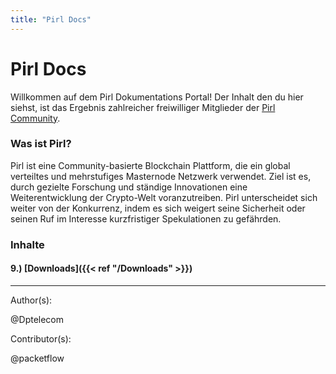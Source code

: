```yaml
---
title: "Pirl Docs"
---
```


# Pirl Docs

Willkommen auf dem Pirl Dokumentations Portal! Der Inhalt den du hier siehst, ist das Ergebnis zahlreicher freiwilliger Mitglieder der [Pirl Community](https://discord.gg/ZSAzcmn).

### Was ist Pirl? 



Pirl ist eine Community-basierte Blockchain Plattform, die ein global verteiltes und mehrstufiges Masternode Netzwerk verwendet. Ziel ist es, durch gezielte Forschung und ständige Innovationen eine Weiterentwicklung der Crypto-Welt voranzutreiben. Pirl unterscheidet sich weiter von der Konkurrenz, indem es sich weigert seine Sicherheit oder seinen Ruf im Interesse kurzfristiger Spekulationen zu gefährden.

### Inhalte
#### 9.) [Downloads]({{< ref "/Downloads" >}})





---
Author(s):

@Dptelecom


Contributor(s):

@packetflow

